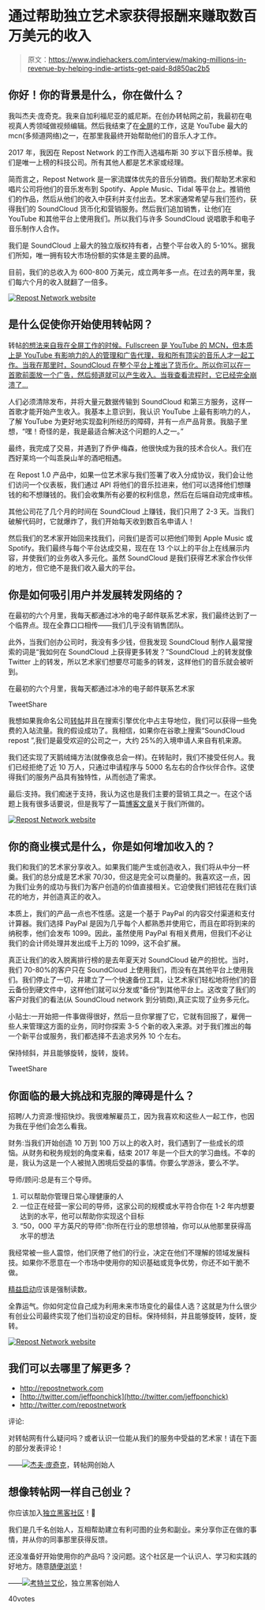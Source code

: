 # 通过帮助独立艺术家获得报酬来赚取数百万美元的收入

> 原文：<https://www.indiehackers.com/interview/making-millions-in-revenue-by-helping-indie-artists-get-paid-8d850ac2b5>

## 你好！你的背景是什么，你在做什么？

我叫杰夫·庞奇克。我来自加利福尼亚的威尼斯。在创办转帖网之前，我最初在电视真人秀领域做视频编辑。然后我结束了在[全屏](https://fullscreenmedia.co/)的工作，这是 YouTube 最大的 mcn(多频道网络)之一，在那里我最终开始帮助他们的音乐人才工作。

2017 年，我因在 Repost Network 的工作而入选福布斯 30 岁以下音乐榜单。我们是唯一上榜的科技公司。所有其他人都是艺术家或经理。

简而言之，Repost Network 是一家流媒体优先的音乐分销商。我们帮助艺术家和唱片公司将他们的音乐发布到 Spotify、Apple Music、Tidal 等平台上。推销他们的作品，然后从他们的收入中获利并支付出去。艺术家通常希望与我们签约，获得我们的 SoundCloud 货币化和营销服务。然后我们追加销售，让他们在 YouTube 和其他平台上使用我们。所以我们与许多 SoundCloud 说唱歌手和电子音乐制作人合作。

我们是 SoundCloud 上最大的独立版权持有者，占整个平台收入的 5-10%。据我们所知，唯一拥有较大市场份额的实体是主要的品牌。

目前，我们的总收入为 600-800 万美元，成立两年多一点。在过去的两年里，我们每六个月的收入就翻了一倍多。

[![Repost Network website](img/c28fe712e762821e976428a5e5a59b6c.png)](https://www.repostnetwork.com) 

## 是什么促使你开始使用转帖网？

转帖[的想法来自我在全屏工作的时候。Fullscreen 是 YouTube 的 MCN，但本质上是 YouTube 有影响力的人的管理和广告代理，我和所有顶尖的音乐人才一起工作。当我在那里时，SoundCloud 在整个平台上推出了货币化。所以你可以在一首歌前面放一个广告，然后频道就可以产生收入。当我查看流程时，它已经完全崩溃了…](https://www.repostnetwork.com/)

人们必须清除发布，并将大量元数据传输到 SoundCloud 和第三方服务，这样一首歌才能开始产生收入。我基本上意识到，我认识 YouTube 上最有影响力的人，了解 YouTube 为更好地实现盈利所经历的障碍，并有一点产品背景。我脑子里想，“嘿！奇怪的是，我是最适合解决这个问题的人之一。”

最终，我完成了交易，并遇到了乔伊·梅森，他很快成为我的技术合伙人。我们在西好莱坞一个叫乖戾山羊的酒吧相遇。

在 Repost 1.0 产品中，如果一位艺术家与我们签署了收入分成协议，我们会让他们访问一个仪表板，我们通过 API 将他们的音乐拉进来，他们可以选择他们想赚钱的和不想赚钱的。我们会收集所有必要的权利信息，然后在后端自动完成审核。

其他公司花了几个月的时间在 SoundCloud 上赚钱，我们只用了 2-3 天。当我们破解代码时，它就爆炸了，我们开始每天收到数百名申请人！

然后我们的艺术家开始回来找我们，问我们是否可以把他们带到 Apple Music 或 Spotify。我们最终与每个平台达成交易，现在在 13 个以上的平台上在线展示内容，并使我们的业务收入多元化。虽然 SoundCloud 是我们获得艺术家合作伙伴的地方，但它绝不是我们收入最大的平台。

## 你是如何吸引用户并发展转发网络的？

在最初的六个月里，我每天都通过冰冷的电子邮件联系艺术家，我们最终达到了一个临界点。现在全靠口口相传——我们几乎没有销售团队。

此外，当我们创办公司时，我没有多少钱，但我发现 SoundCloud 制作人最常搜索的词是“我如何在 SoundCloud 上获得更多转发？”SoundCloud 上的转发就像 Twitter 上的转发，所以艺术家们想要尽可能多的转发，这样他们的音乐就会被听到。

在最初的六个月里，我每天都通过冰冷的电子邮件联系艺术家

TweetShare

我想如果我命名公司[转帖](https://www.repostnetwork.com/)并且在搜索引擎优化中占主导地位，我们可以获得一些免费的入站流量。我的假设成功了。我相信，如果你在谷歌上搜索“SoundCloud repost ”,我们是最受欢迎的公司之一，大约 25%的入境申请人来自有机来源。

我们还实现了天鹅绒绳方法(就像夜总会一样)。在转贴时，我们不接受任何人。我们已经拒绝了近 10 万人，只通过申请程序与 5000 名左右的合作伙伴合作。这使得我们的服务产品具有独特性，从而创造了需求。

最后:支持。我们痴迷于支持，我认为这也是我们主要的营销工具之一。在这个话题上我有很多话要说，但是我写了一篇[博客文章](https://medium.com/@jeffponchick/support-isnt-about-solving-problems-d47c8845d51)关于我们所做的。

[![Repost Network website](img/be173746120a3450f97e49cd783fc31b.png)](https://www.repostnetwork.com) 

## 你的商业模式是什么，你是如何增加收入的？

我们和我们的艺术家分享收入。如果我们能产生或创造收入，我们将从中分一杯羹。我们的总分成是艺术家 70/30，但这是完全可以商量的。我喜欢这一点，因为我们业务的成功与我们为客户创造的价值直接相关。它迫使我们把钱花在我们该花的地方，并创造真正的收入。

本质上，我们的产品一点也不性感。这是一个基于 PayPal 的内容交付渠道和支付计算器。我们选择 PayPal 是因为几乎每个人都熟悉并使用它，而且在即将到来的纳税季，他们会发布 1099。因此，虽然使用 PayPal 有相关费用，但我们不必让我们的会计师处理并发出成千上万的 1099，这不会扩展。

真正让我们的收入脱离排行榜的是去年夏天对 SoundCloud 破产的担忧。当时，我们 70-80%的客户只在 SoundCloud 上使用我们，而没有在其他平台上使用我们。我们停止了一切，并建立了一个快速备份工具，让艺术家们轻松地将他们的音云备份到硬文件中，这样他们就可以分发或“备份”到其他平台上。这改变了我们的客户对我们的看法(从 SoundCloud network 到分销商),真正实现了业务多元化。

小贴士:一开始把一件事做得很好，然后一旦你掌握了它，它就有回报了，雇佣一些人来管理这方面的业务，同时你探索 3-5 个新的收入来源。对于我们推出的每一个新平台或服务，我们都选择不去追求另外 10 个左右。

保持倾斜，并且能够旋转，旋转，旋转。

TweetShare

## 你面临的最大挑战和克服的障碍是什么？

招聘/人力资源:慢招快炒。我很难解雇员工，因为我喜欢和这些人一起工作，也因为我在乎他们会怎么看我。

财务:当我们开始创造 10 万到 100 万以上的收入时，我们遇到了一些成长的烦恼。从财务和税务规划的角度来看，结束 2017 年是一个巨大的学习曲线。不幸的是，我认为这是一个人被抛入困境后受益的事情。你要么学游泳，要么不学。

导师/顾问:总是有三个导师。

1.  可以帮助你管理日常心理健康的人
2.  一位正在经营一家公司的导师，这家公司的规模或水平符合你在 1-2 年内想要达到的水平，他可以帮助你实现这个目标
3.  “50，000 平方英尺的导师”:你所在行业的思想领袖，你可以从他那里获得高水平的想法

我经常被一些人震惊，他们厌倦了他们的行业，决定在他们不理解的领域发展科技。如果你不愿意在一个市场中使用你的知识基础或竞争优势，你还不如干脆不做。

[精益启动](https://www.amazon.com/Lean-Startup-Entrepreneurs-Continuous-Innovation/dp/0307887898)应该是强制读数。

全靠运气。你如何定位自己成为利用未来市场变化的最佳人选？这就是为什么很少有创业公司最终实现了他们当初设定的目标。保持倾斜，并且能够旋转，旋转，旋转。

[![Repost Network website](img/2a5c0408486848bc0eaeb77a40453317.png)](https://www.repostnetwork.com) 

## 我们可以去哪里了解更多？

*   http://repostnetwork.com
*   [http://twitter.com/jeffponchick](http://twitter.com/jeffponchick)
*   http://twitter.com/repostnetwork

评论:

对转帖网有什么疑问吗？或者认识一位能从我们的服务中受益的艺术家！请在下面的部分发表评论！

——[<picture id="ember5302689" class="user-avatar ember-view user-link__avatar">![](img/82bd3bb4769a3aa1cd13889ee7c0fa91.png)</picture>杰夫·庞奇克](/RPNJeff?id=mnaIYZKtfgW0mKVIW56SGttw3Z52)，转帖网创始人

## 想像转帖网一样自己创业？

你应该加入[独立黑客社区](/)！🤗

我们是几千名创始人，互相帮助建立有利可图的业务和副业。来分享你正在做的事情，并从你的同事那里获得反馈。

还没准备好开始使用你的产品吗？没问题。这个社区是一个认识人、学习和实践的好地方。随意[随便浏览](/)！

——[<picture id="ember5302694" class="user-avatar ember-view user-link__avatar">![](img/82bd3bb4769a3aa1cd13889ee7c0fa91.png)</picture>考特兰艾伦](/csallen?id=ibTLPyjwVebnZjMGKvz6ztarnuV2)，独立黑客创始人

40votes